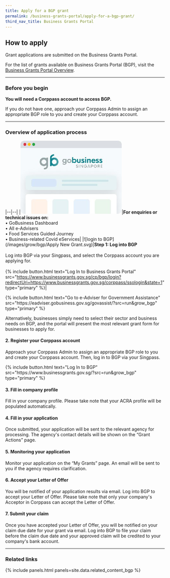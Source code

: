 ```yaml
---
title: Apply for a BGP grant
permalink: /business-grants-portal/apply-for-a-bgp-grant/
third_nav_title: Business Grants Portal
---
```


## How to apply

Grant applications are submitted on the Business Grants Portal.
 
For the list of grants available on Business Grants Portal (BGP), visit the [Business Grants Portal Overview](/business-grants-portal/).

---

### Before you begin

**You will need a Corppass account to access BGP.**

If you do not have one, approach your Corppass Admin to assign an appropriate BGP role to you and create your Corppass account.

---

### Overview of application process

|--|--|
|![GoBusiness Dashboard Thumbnail](/images/gobusiness_dashboard.png)|**For enquiries or technical issues on:** <br>&#8226; GoBusiness Dashboard<br>&#8226; All e-Advisers<br>&#8226; Food Services Guided Journey<br>&#8226; Business-related Covid eServices|
|![login to BGP](/images/grow/bgp/Apply New Grant.svg)|**Step 1: Log into BGP**<br><br>Log into BGP via your Singpass, and select the Corppass account you are applying for.<br><br>{% include button.html text="Log In to Business Grants Portal" src="https://www.businessgrants.gov.sg/cp/bgp/login?redirectUri=https://www.businessgrants.gov.sg/corppass/ssologin&state=1" type="primary" %}|

<p>
{% include button.html text="Go to e-Adviser for Government Assistance" src="https://eadviser.gobusiness.gov.sg/govassist/?src=run&grow_bgp" type="primary" %}
</p>

Alternatively, businesses simply need to select their sector and business needs on BGP, and the portal will present the most relevant grant form for businesses to apply for.

#### 2. Register your Corppass account

Approach your Corppass Admin to assign an appropriate BGP role to you and create your Corppass account. Then, log in to BGP via your Singpass.

<p>
{% include button.html text="Log In to BGP" src="https://www.businessgrants.gov.sg/?src=run&grow_bgp" type="primary" %}
</p>

#### 3. Fill in company profile

Fill in your company profile. Please take note that your ACRA profile will be populated automatically.

#### 4. Fill in your application

Once submitted, your application will be sent to the relevant agency for processing. The agency's contact details will be shown on the “Grant Actions” page.

#### 5. Monitoring your application

Monitor your application on the “My Grants” page. An email will be sent to you if the agency requires clarification.

#### 6. Accept your Letter of Offer

You will be notified of your application results via email. Log into BGP to accept your Letter of Offer. Please take note that only your company's Acceptor in Corppass can accept the Letter of Offer.

#### 7. Submit your claim

Once you have accepted your Letter of Offer, you will be notified on your claim due date for your grant via email. Log into BGP to file your claim before the claim due date and your approved claim will be credited to your company's bank account. 

---

### Related links

{% include panels.html panels=site.data.related_content_bgp %}

<script src="/jquery/jquery.min.js"></script>
<script src="/jquery/bp-menu-new-tab.js"></script>
